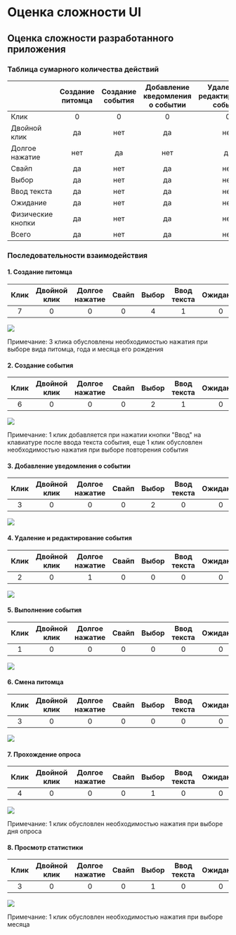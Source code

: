 # Оценка сложности UI  

## Оценка сложности разработанного приложения  

### Таблица сумарного количества действий

|   | Создание питомца | Создание события | Добавление кведомления о событии | Удаление и редактирование события | Выполнение события | Смена питомца | Прохождение опроса |Просмотр статистики |
|---|:-----------------:|:-------------:|:---------------:|:-----------:|:------:|:------:|:------:|:------:|
|Клик | 0 | 0 | 0 | 0 | 0 | 0 |
|Двойной клик | да | нет | да | нет | нет | 0 | 0 | 0 |
|Долгое нажатие | нет | да | нет | да | да | 0 | 0 | 0 |
|Свайп | да | нет | да | нет | нет | 0 | 0 | 0 |
|Выбор | да | нет | да | нет | нет | 0 | 0 | 0 | 
|Ввод текста | да | нет | да | нет | нет | 0 | 0 | 0 |
|Ожидание | да | нет | да | нет | нет | 0 | 0 | 0 |
|Физические кнопки | да | нет | да | нет | нет | 0 | 0 | 0 |
|Всего| да | нет | да | нет | нет | 0 | 0 | 0 |  

### Последовательности взаимодействия  
#### 1. Создание питомца   
| Клик | Двойной клик | Долгое нажатие | Свайп | Выбор | Ввод текста | Ожидание | Физические кнопки | Всего |
|:---:|:-----------------:|:-------------:|:---------------:|:-----------:|:------:|:------:|:------:|:------:|
| 7 | 0 | 0 | 0 | 4 | 1 | 0 | 0 | 12 |    


![](https://github.com/AngelinaKalyaeva/1-2019/blob/master/1.png)   

Примечание: 3 клика обусловлены необходимостью нажатия при выборе вида питомца, года и месяца его рождения
#### 2. Создание события
| Клик | Двойной клик | Долгое нажатие | Свайп | Выбор | Ввод текста | Ожидание | Физические кнопки | Всего |
|:---:|:-----------------:|:-------------:|:---------------:|:-----------:|:------:|:------:|:------:|:------:|
| 6 | 0 | 0 | 0 | 2 | 1 | 0 | 0 | 9 |  

![](https://github.com/AngelinaKalyaeva/1-2019/blob/master/2.png)   

Примечание: 1 клик добавляется при нажатии кнопки "Ввод" на клавиатуре после ввода текста события, еще 1 клик обусловлен необходимостью нажатия при выборе повторения события  

#### 3. Добавление уведомления о событии  
| Клик | Двойной клик | Долгое нажатие | Свайп | Выбор | Ввод текста | Ожидание | Физические кнопки | Всего |
|:---:|:-----------------:|:-------------:|:---------------:|:-----------:|:------:|:------:|:------:|:------:|
| 3 | 0 | 0 | 0 | 2 | 0 | 0 | 0 | 5 |    

![](https://github.com/AngelinaKalyaeva/1-2019/blob/master/3.png)  

#### 4. Удаление и редактирование события  
| Клик | Двойной клик | Долгое нажатие | Свайп | Выбор | Ввод текста | Ожидание | Физические кнопки | Всего |
|:---:|:-----------------:|:-------------:|:---------------:|:-----------:|:------:|:------:|:------:|:------:|
| 2 | 0 | 1 | 0 | 0 | 0 | 0 | 0 | 3 |    

![](https://github.com/AngelinaKalyaeva/1-2019/blob/master/4.png)  

#### 5. Выполнение события  
| Клик | Двойной клик | Долгое нажатие | Свайп | Выбор | Ввод текста | Ожидание | Физические кнопки | Всего |
|:---:|:-----------------:|:-------------:|:---------------:|:-----------:|:------:|:------:|:------:|:------:|
| 1 | 0 | 0 | 0 | 0 | 0 | 0 | 0 | 1 |    

![](https://github.com/AngelinaKalyaeva/1-2019/blob/master/5.png)  

#### 6. Смена питомца  
| Клик | Двойной клик | Долгое нажатие | Свайп | Выбор | Ввод текста | Ожидание | Физические кнопки | Всего |
|:---:|:-----------------:|:-------------:|:---------------:|:-----------:|:------:|:------:|:------:|:------:|
| 3 | 0 | 0 | 0 | 0 | 0 | 0 | 0 | 3 |    

![](https://github.com/AngelinaKalyaeva/1-2019/blob/master/6.png)  

#### 7. Прохождение опроса  
| Клик | Двойной клик | Долгое нажатие | Свайп | Выбор | Ввод текста | Ожидание | Физические кнопки | Всего |
|:---:|:-----------------:|:-------------:|:---------------:|:-----------:|:------:|:------:|:------:|:------:|
| 4 | 0 | 0 | 0 | 1 | 0 | 0 | 0 | 5 |    

![](https://github.com/AngelinaKalyaeva/1-2019/blob/master/7.png)  

Примечание: 1 клик обусловлен необходимостью нажатия при выборе дня опроса  

#### 8. Просмотр статистики  
| Клик | Двойной клик | Долгое нажатие | Свайп | Выбор | Ввод текста | Ожидание | Физические кнопки | Всего |
|:---:|:-----------------:|:-------------:|:---------------:|:-----------:|:------:|:------:|:------:|:------:|
| 3 | 0 | 0 | 0 | 1 | 0 | 0 | 0 | 4 |    

![](https://github.com/AngelinaKalyaeva/1-2019/blob/master/8.png)  

Примечание: 1 клик обусловлен необходимостью нажатия при выборе месяца
